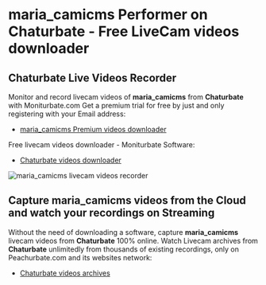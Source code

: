 # maria_camicms Performer on Chaturbate - Free LiveCam videos downloader

## Chaturbate Live Videos Recorder

Monitor and record livecam videos of **maria_camicms** from **Chaturbate** with Moniturbate.com
Get a premium trial for free by just and only registering with your Email address:
* [maria_camicms Premium videos downloader](https://moniturbate.com/request-demo-licence-key.html)

Free livecam videos downloader - Moniturbate Software:
* [Chaturbate videos downloader](https://moniturbate.com/moniturbate-download-software.html)

![maria_camicms livecam videos recorder](https://peachurnet.com/templates/moniturbate-software.png)


## Capture maria_camicms videos from the Cloud and watch your recordings on Streaming

Without the need of downloading a software, capture **maria_camicms** livecam videos from **Chaturbate** 100% online.
Watch Livecam archives from **Chaturbate** unlimitedly from thousands of existing recordings, only on Peachurbate.com and its websites network:
* [Chaturbate videos archives](https://peachurnet.com/)
